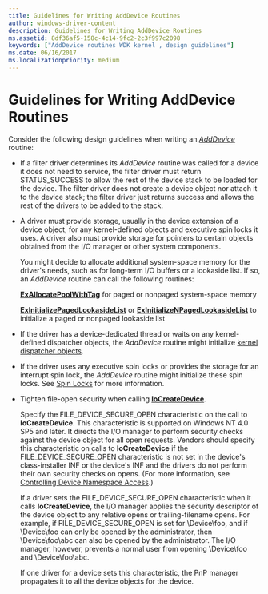 ```yaml
---
title: Guidelines for Writing AddDevice Routines
author: windows-driver-content
description: Guidelines for Writing AddDevice Routines
ms.assetid: 8df36af5-158c-4c14-9fc2-2c3f997c2098
keywords: ["AddDevice routines WDK kernel , design guidelines"]
ms.date: 06/16/2017
ms.localizationpriority: medium
---
```


# Guidelines for Writing AddDevice Routines





Consider the following design guidelines when writing an [*AddDevice*](https://msdn.microsoft.com/library/windows/hardware/ff540521) routine:

-   If a filter driver determines its *AddDevice* routine was called for a device it does not need to service, the filter driver must return STATUS\_SUCCESS to allow the rest of the device stack to be loaded for the device. The filter driver does not create a device object nor attach it to the device stack; the filter driver just returns success and allows the rest of the drivers to be added to the stack.

-   A driver must provide storage, usually in the device extension of a device object, for any kernel-defined objects and executive spin locks it uses. A driver also must provide storage for pointers to certain objects obtained from the I/O manager or other system components.

    You might decide to allocate additional system-space memory for the driver's needs, such as for long-term I/O buffers or a lookaside list. If so, an *AddDevice* routine can call the following routines:

    [**ExAllocatePoolWithTag**](https://msdn.microsoft.com/library/windows/hardware/ff544520) for paged or nonpaged system-space memory

    [**ExInitializePagedLookasideList**](https://msdn.microsoft.com/library/windows/hardware/ff545309) or [**ExInitializeNPagedLookasideList**](https://msdn.microsoft.com/library/windows/hardware/ff545301) to initialize a paged or nonpaged lookaside list

-   If the driver has a device-dedicated thread or waits on any kernel-defined dispatcher objects, the *AddDevice* routine might initialize [kernel dispatcher objects](kernel-dispatcher-objects.md).

-   If the driver uses any executive spin locks or provides the storage for an interrupt spin lock, the *AddDevice* routine might initialize these spin locks. See [Spin Locks](spin-locks.md) for more information.

-   Tighten file-open security when calling [**IoCreateDevice**](https://msdn.microsoft.com/library/windows/hardware/ff548397).

    Specify the FILE\_DEVICE\_SECURE\_OPEN characteristic on the call to **IoCreateDevice**. This characteristic is supported on Windows NT 4.0 SP5 and later. It directs the I/O manager to perform security checks against the device object for all open requests. Vendors should specify this characteristic on calls to **IoCreateDevice** if the FILE\_DEVICE\_SECURE\_OPEN characteristic is not set in the device's class-installer INF or the device's INF and the drivers do not perform their own security checks on opens. (For more information, see [Controlling Device Namespace Access](controlling-device-namespace-access.md).)

    If a driver sets the FILE\_DEVICE\_SECURE\_OPEN characteristic when it calls **IoCreateDevice**, the I/O manager applies the security descriptor of the device object to any relative opens or trailing-filename opens. For example, if FILE\_DEVICE\_SECURE\_OPEN is set for \\Device\\foo, and if \\Device\\foo can only be opened by the administrator, then \\Device\\foo\\abc can also be opened by the administrator. The I/O manager, however, prevents a normal user from opening \\Device\\foo and \\Device\\foo\\abc.

    If one driver for a device sets this characteristic, the PnP manager propagates it to all the device objects for the device.

 

 




